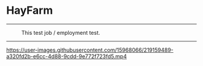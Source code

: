 # HayFarm

---
<dl>
  <dd>This test job / employment test.</dd>
</dl>

---

https://user-images.githubusercontent.com/15968066/219159489-a320fd2b-e6cc-4d88-9cdd-9e772f723fd5.mp4
